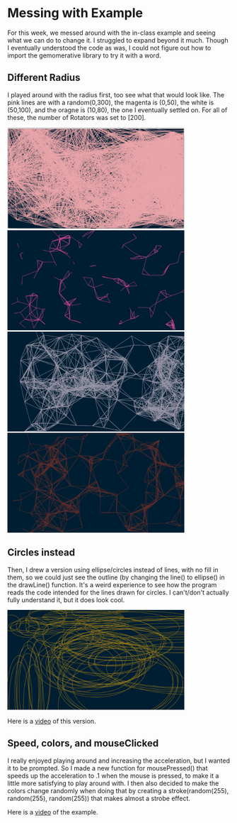 # Messing with Example

For this week, we messed around with the in-class example and seeing what we can do to change it. I struggled to expand beyond it much. Though I eventually understood the code as was, I could not figure out how to import the gemomerative library to try it with a word.


## Different Radius

I played around with the radius first, too see what that would look like. The pink lines are with a random(0,300), the magenta is (0,50), the white is (50,100), and the oragne is (10,80), the one I eventually settled on. For all of these, the number of Rotators was set to [200]. 

<img src="radius0300.jpg" width="400">   <img src="radius050.jpg" width="400">
<img src="radius50100.jpg" width="400">   <img src="radius1080.jpg" width="400">


## Circles instead

Then, I drew a version using ellipse/circles instead of lines, with no fill in them, so we could just see the outline (by changing the line() to ellipse() in the drawLine() function. It's a weird experience to see how the program reads the code intended for the lines drawn for circles. I can't/don't actually fully  understand it, but it does look cool. 

<img src="ellipse.jpg" width="400">

Here is a [video](https://youtu.be/KagKPBDxsd8) of this version.


## Speed, colors, and mouseClicked

I really enjoyed playing around and increasing the acceleration, but I wanted it to be prompted. So I made a new function for mousePressed() that speeds up the acceleration to .1 when the mouse is pressed, to make it a little more satisfying to play around with. I then also decided to make the colors change randomly when doing that by creating a stroke(random(255), random(255), random(255)) that makes almost a strobe effect.

Here is a [video](https://youtu.be/vhyeKGA_ibU) of the example.



